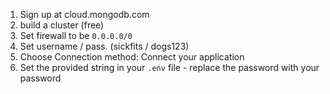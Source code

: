 1. Sign up at cloud.mongodb.com
2. build a cluster (free)
3. Set firewall to be `0.0.0.0/0`
4. Set username / pass. (sickfits / dogs123)
5. Choose Connection method: Connect your application
6. Set the provided string in your `.env` file - replace the password with your password
